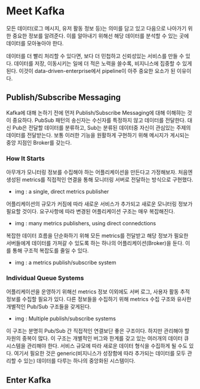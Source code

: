 # Meet Kafka

모든 데이터(로그 메시지, 유저 활동 정보 등)는 의미를 담고 있고 다음으로 나아가기 위한 중요한 정보를 알려준다. 이를 알아내기 위해선 해당 데이터를 분석할 수 있는 곳에 데이터를 모아놓아야 한다. 

데이터를 더 빨리 처리할 수 있다면, 보다 더 민첩하고 신뢰성있는 서비스를 만들 수 있다. 데이터를 저장, 이동시키는 일에 더 적은 노력을 쓸수록, 비지니스에 집중할 수 있게된다. 이것이 data-driven-enterprise에서 pipeline이 아주 중요한 요소가 된 이유이다.

## Publish/Subscribe Messaging

Kafka에 대해 논하기 전에 먼저 Publish/Subscribe Messaging에 대해 이해햐는 것이 중요하다. PubSub 패턴의 송신자는 수신자를 특정하지 않고 데이터를 전달한다. 대신 Pub은 전달할 데이터를 분류하고, Sub는 분류된 데이터중 자신이 관심있는 주제의 데이터를 전달받는다. 보통 이러한 기능을 원활하게 구현하기 위해 메시지가 게시되는 중앙 지점인 Broker를 갖는다.

### How It Starts
아무개가 모니터링 정보를 수집해야 하는 어플리케이션을 만든다고 가정해보자. 처음엔 생성된 metrics를 직접적인 연결을 통해 모니터링 서버로 전달하는 방식으로 구현했다.

- img : a single, direct metrics publisher

어플리케이션의 규모가 커짐에 따라 새로운 서비스가 추가되고 새로운 모니터링 정보가 필요할 것이다. 요구사항에 따라 변경된 어플리케이션 구조는 매우 복잡해진다. 

- img : many metrics publishers, using direct connedctions 

복잡한 데이터 흐름을 단순화하기 위해 모든 metrics를 전달받고 해당 정보가 필요한 서버들에게 데이터를 가져갈 수 있도록 하는 하나의 어플리케이션(Broker)을 둔다. 이를 통해 구조적 복잡도를 줄일 수 있다.  

- img : a metrics publish/subscribe system

### Individual Queue Systems

어플리케이션을 운영하기 위해선 metrics 정보 이외에도 서버 로그, 사용자 활동 추적 정보를 수집할 필요가 있다. 다른 정보들을 수집하기 위해 metrics 수집 구조와 유사한 개별적인 Pub/Sub 구조들을 갖게된다.  

- img : Multiple publish/subscribe systems

이 구조는 분명히 Pub/Sub 간 직접적인 연결보단 좋은 구조이다. 하지만 관리해야 할 자원의 중복이 많다. 이 구조는 개별적인 버그와 한계를 갖고 있는 여러개의 데이터 큐 시스템을 관리해야 한다. 서비스 규모에 따라 새로운 데이터 형식을 수집하게 될 수도 있다. 여기서 필요한 것은 generic(비지니스가 성장함에 따라 추가되는 데이터를 모두 관리할 수 있는) 데이터를 다루는 하나의 중앙화된 시스템이다.

## Enter Kafka


